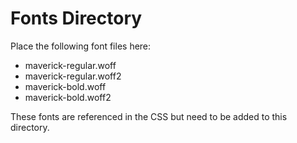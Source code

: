 # Fonts Directory

Place the following font files here:
- maverick-regular.woff
- maverick-regular.woff2
- maverick-bold.woff
- maverick-bold.woff2

These fonts are referenced in the CSS but need to be added to this directory.
